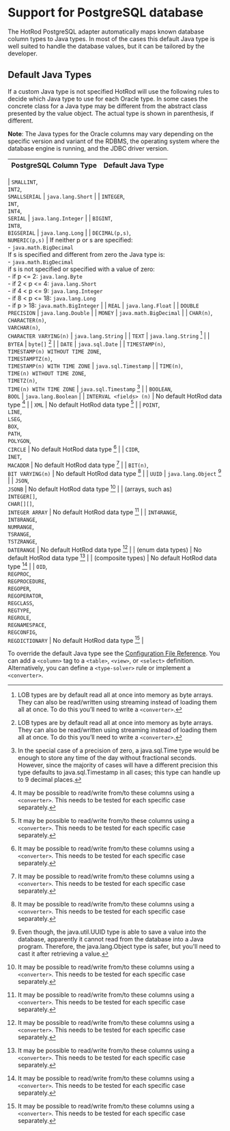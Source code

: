 # Support for PostgreSQL database

The HotRod PostgreSQL adapter automatically maps known database column types to Java types. In most of the cases this default Java type is well suited to handle the database values, but it can be tailored by the developer.

## Default Java Types

If a custom Java type is not specified HotRod will use the following rules to decide which Java type to use for each Oracle type.
In some cases the concrete class for a Java type may be different from the abstract class presented by the value object. The actual type is shown in parenthesis, if different.

**Note**: The Java types for the Oracle columns may vary depending on the specific version and variant of the RDBMS, the operating system where the database engine is running, and the JDBC driver version.

| PostgreSQL Column Type | Default Java Type |
| -- | -- |

| `SMALLINT`,<br/>`INT2`,<br/>`SMALLSERIAL` | `java.lang.Short` |
| `INTEGER`,<br/>`INT`,<br/>`INT4`,<br/>`SERIAL` | `java.lang.Integer` |
| `BIGINT`,<br/>`INT8`,<br/>`BIGSERIAL` | `java.lang.Long` |
| `DECIMAL(p,s)`,<br/>`NUMERIC(p,s)` | If neither p or s are specified:<br/>- `java.math.BigDecimal`<br/>If s is specified and different from zero the Java type is:<br/>- `java.math.BigDecimal`<br/>if s is not specified or specified with a value of zero:<br/>- if p <= 2: `java.lang.Byte`<br/>- if 2 < p <= 4: `java.lang.Short`<br/>- if 4 < p <= 9: `java.lang.Integer`<br/>- if 8 < p <= 18: `java.lang.Long`<br/>- if p > 18: `java.math.BigInteger` |
| `REAL` | `java.lang.Float` |
| `DOUBLE PRECISION` | `java.lang.Double` |
| `MONEY` | `java.math.BigDecimal` |
| `CHAR(n)`,<br/>`CHARACTER(n)`,<br/>`VARCHAR(n)`,<br/>`CHARACTER VARYING(n)` | `java.lang.String` |
| `TEXT` | `java.lang.String` [^1] |
| `BYTEA` | `byte[]` [^1] |
| `DATE` | `java.sql.Date` |
| `TIMESTAMP(n)`,<br/>`TIMESTAMP(n) WITHOUT TIME ZONE`,<br/>`TIMESTAMPTZ(n)`,<br/>`TIMESTAMP(n) WITH TIME ZONE` | `java.sql.Timestamp` |
| `TIME(n)`,<br/>`TIME(n) WITHOUT TIME ZONE`,<br/>`TIMETZ(n)`,<br/>`TIME(n) WITH TIME ZONE` | `java.sql.Timestamp` [^3] |
| `BOOLEAN`,<br/>`BOOL` | `java.lang.Boolean` |
| `INTERVAL <fields> (n)` | No default HotRod data type [^2] |
| `XML` | No default HotRod data type [^2] |
| `POINT`,<br/>`LINE`,<br/>`LSEG`,<br/>`BOX`,<br/>`PATH`,<br/>`POLYGON`,<br/>`CIRCLE` | No default HotRod data type [^2] |
| `CIDR`,<br/>`INET`,<br/>`MACADDR` | No default HotRod data type [^2] |
| `BIT(n)`,<br/>`BIT VARYING(n)` | No default HotRod data type [^2] |
| `UUID` | `java.lang.Object` [^4] |
| `JSON`,<br/>`JSONB` | No default HotRod data type [^2] |
| (arrays, such as)<br/>`INTEGER[]`,<br/>`CHAR[][]`,<br/>`INTEGER ARRAY` | No default HotRod data type [^2] |
| `INT4RANGE`,<br/>`INT8RANGE`,<br/>`NUMRANGE`,<br/>`TSRANGE`,<br/>`TSTZRANGE`,<br/>`DATERANGE` | No default HotRod data type [^2] |
| (enum data types) | No default HotRod data type [^2] |
| (composite types) | No default HotRod data type [^2] |
| `OID`,<br/>`REGPROC`,<br/>`REGPROCEDURE`,<br/>`REGOPER`,<br/>`REGOPERATOR`,<br/>`REGCLASS`,<br/>`REGTYPE`,<br/>`REGROLE`,<br/>`REGNAMESPACE`,<br/>`REGCONFIG`,<br/>`REGDICTIONARY` | No default HotRod data type [^2] |

[^1]: LOB types are by default read all at once into memory as byte arrays. They can also be read/written using streaming instead of loading them all at once. To do this you’ll need to write a `<converter>`.

[^2]: It may be possible to read/write from/to these columns using a `<converter>`. This needs to be tested for each specific case separately.

[^3]: In the special case of a precision of zero, a  java.sql.Time type would be enough to store any time of the day without fractional seconds. However, since the majority of cases will have a different precision this type defaults to java.sql.Timestamp in all cases; this type can handle up to 9 decimal places.

[^4]: Even though, the java.util.UUID type is able to save a value into the database, apparently it cannot read from the database into a Java program. Therefore, the java.lang.Object type is safer, but you'll need to cast it after retrieving a value.

To override the default Java type see the [Configuration File Reference](../configuration-file-structure.md). You can add a `<column>` tag to a `<table>`, `<view>`, or `<select>` definition. Alternatively, you can define a `<type-solver>` rule or implement a `<converter>`.

